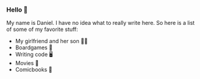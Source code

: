### Hello 👋

My name is Daniel. I have no idea what to really write here. So here is a list of some of my favorite stuff:

- My girlfriend and her son 👩‍👦
- Boardgames 🎲
- Writing code 🖥️
- Movies 🎥
- Comicbooks 🦸

